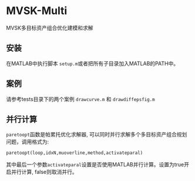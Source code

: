 # MVSK-Multi
MVSK多目标资产组合优化建模和求解

## 安装
在MATLAB中执行脚本 `setup.m`或者把所有子目录加入MATLAB的PATH中。

## 案例
请参考tests目录下的两个案例 `drawcurve.m` 和 `drawdiffepsfig.m`

## 并行计算
`paretoopt`函数是帕累托优化求解器, 可以同时并行求解多个多目标资产组合规划问题，调用格式为:
```matlab-code
paretoopt(loop,idxN,muoverline,method,activateparal)
```
其中最后一个参数`activateparal`设置是否使用MATLAB并行计算。设置为true开启并行计算, false则取消并行。

